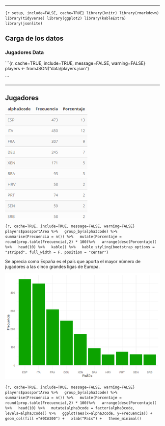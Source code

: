------------------------------------------------------------------------

`{r setup, include=FALSE, cache=TRUE} library(knitr) library(rmarkdown) library(tidyverse) library(ggplot2) library(kableExtra) library(jsonlite)`

Carga de los datos
------------------

### Jugadores Data

\`\`\`{r, cache=TRUE, include=TRUE, message=FALSE, warning=FALSE}
players &lt;- fromJSON(“data/players.json”)

\`\`\`

------------------------------------------------------------------------

Jugadores
---------
![Jugadores por nacionalidad.](img/jugadores.png)

`{r, cache=TRUE, include=TRUE, message=FALSE, warning=FALSE} players$passportArea %>%   group_by(alpha3code) %>%   summarise(Frecuencia = n()) %>%   mutate(Porcentaje = round(prop.table(Frecuencia),2) * 100)%>%   arrange(desc(Porcentaje)) %>%   head(10) %>%   kable() %>%   kable_styling(bootstrap_options = "striped", full_width = F, position = "center")`

Se aprecia como España es el país que aporta el mayor número de
jugadores a las cinco grandes ligas de Europa.


![Caption for the picture.](img/Rplot.png)

`{r, cache=TRUE, include=TRUE, message=FALSE, warning=FALSE} players$passportArea %>%   group_by(alpha3code) %>%   summarise(Frecuencia = n()) %>%   mutate(Porcentaje = round(prop.table(Frecuencia),2) * 100)%>%   arrange(desc(Porcentaje)) %>%   head(10) %>%   mutate(alpha3code = factor(alpha3code, levels=alpha3code)) %>%   ggplot(aes(x=alpha3code, y=Frecuencia)) +   geom_col(fill ="#0CA300") +   xlab("País") +   theme_minimal()`
